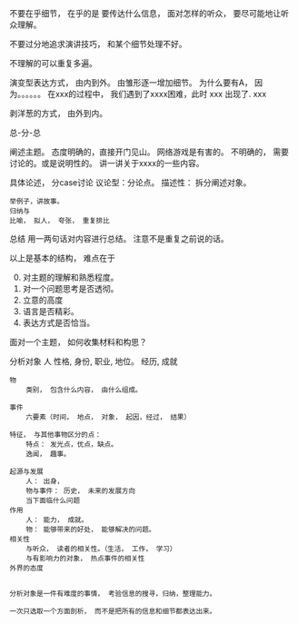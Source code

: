不要在乎细节， 在乎的是 要传达什么信息， 面对怎样的听众， 要尽可能地让听众理解。

不要过分地追求演讲技巧， 和某个细节处理不好。

不理解的可以重复多遍。


演变型表达方式， 由内到外。 由雏形逐一增加细节。 
为什么要有A， 因为。。。。。。
在xxx的过程中， 我们遇到了xxxx困难，此时  xxx 出现了. xxx 


剥洋葱的方式， 由外到内。 


总-分-总

阐述主题。 
    态度明确的，直接开门见山。  网络游戏是有害的。
    不明确的， 需要讨论的。或是说明性的。 讲一讲关于xxxx的一些内容。


具体论述， 分case讨论
    议论型：分论点。 
    描述性： 拆分阐述对象。

    举例子，讲故事。
    归纳与
    比喻， 拟人， 夸张， 重复排比


总结
    用一两句话对内容进行总结。 注意不是重复之前说的话。



以上是基本的结构， 难点在于 

0. 对主题的理解和熟悉程度。
1. 对一个问题思考是否透彻。 
2. 立意的高度
3. 语言是否精彩。 
4. 表达方式是否恰当。


面对一个主题， 如何收集材料和构思？


分析对象
    人 
        性格, 身份, 职业, 地位。
        经历, 成就
        
    物
        类别， 包含什么内容， 由什么组成。
        
    事件
        六要素（时间， 地点， 对象， 起因，经过， 结果）

    特征， 与其他事物区分的点：
        特点： 发光点，优点，缺点。
        逸闻， 趣事。

    起源与发展 
        人： 出身，
        物与事件： 历史， 未来的发展方向
        当下面临什么问题
    作用
        人： 能力， 成就。
        物： 能够带来的好处， 能够解决的问题。 
    相关性
        与听众， 读者的相关性。（生活， 工作， 学习）
        与有影响力的对象， 热点事件的相关性
    外界的态度


    分析对象是一件有难度的事情， 考验信息的搜寻，归纳，整理能力。

    一次只选取一个方面剖析， 而不是把所有的信息和细节都表达出来。



